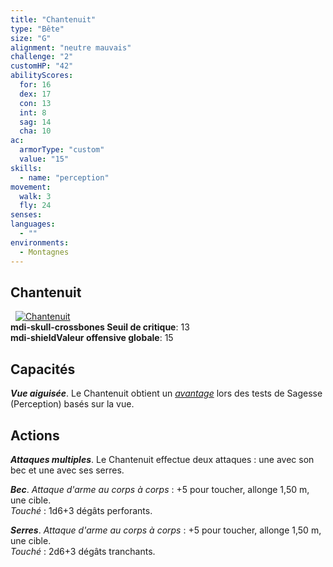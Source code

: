 ```yaml
---
title: "Chantenuit"
type: "Bête"
size: "G"
alignment: "neutre mauvais"
challenge: "2"
customHP: "42"
abilityScores:
  for: 16
  dex: 17
  con: 13
  int: 8
  sag: 14
  cha: 10
ac:
  armorType: "custom"
  value: "15"
skills: 
  - name: "perception"
movement: 
  walk: 3
  fly: 24
senses: 
languages: 
  - ""
environments:
  - Montagnes
---
```

## Chantenuit
&nbsp;
[![Chantenuit](https://www.douaratil.fr/illustrations/bete/chantenuit300.jpeg)](https://www.douaratil.fr/illustrations/bete/chantenuit.jpeg)  
**<v-icon>mdi-skull-crossbones</v-icon> Seuil de critique**: 13        
**<v-icon>mdi-shield</v-icon>Valeur offensive globale**: 15  
## Capacités
_**Vue aiguisée**_. Le Chantenuit obtient un [_avantage_](/utiliser-les-caracteristiques/#avantage-et-desavantage) lors des tests de Sagesse (Perception) basés sur la vue.

## Actions
_**Attaques multiples**_. Le Chantenuit effectue deux attaques : une avec son bec et une avec ses serres.

_**Bec**_. _Attaque d'arme au corps à corps_ : +5 pour toucher, allonge 1,50 m, une cible.  
_Touché_ : 1d6+3 dégâts perforants.

_**Serres**_. _Attaque d'arme au corps à corps_ : +5 pour toucher, allonge 1,50 m, une cible.  
_Touché_ : 2d6+3 dégâts tranchants.
